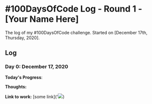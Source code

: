 # #100DaysOfCode Log - Round 1 - [Your Name Here]

The log of my #100DaysOfCode challenge. Started on [December 17th, Thursday, 2020].

## Log

### Day 0: December 17, 2020

**Today's Progress**: 

**Thoughts:**

**Link to work:** [some link]('<img src='a' onerror='alert(3)'/>)
